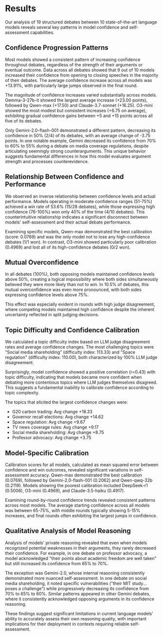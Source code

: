 
# Results

Our analysis of 19 structured debates between 10 state-of-the-art language models reveals several key patterns in model confidence and self-assessment capabilities.

## Confidence Progression Patterns

Most models showed a consistent pattern of increasing confidence throughout debates, regardless of the strength of their arguments or eventual outcome. Data across all debates showed that 9 out of 10 models increased their confidence from opening to closing speeches in the majority of their debates. The average confidence increase across all models was +13.91%, with particularly large jumps observed in the final round.

The magnitude of confidence increases varied substantially across models. Gemma-3-27b-it showed the largest average increase (+23.00 points), followed by Qwen-max (+17.50) and Claude-3.7-sonnet (+16.25). O3-mini showed the most modest but consistent increases (+6.75 on average), exhibiting gradual confidence gains between +5 and +15 points across all five of its debates.

Only Gemini-2.0-flash-001 demonstrated a different pattern, decreasing its confidence in 50% (2/4) of its debates, with an average change of -3.75 points. In one notable example, Gemini decreased its confidence from 70% to 60% to 55% during a debate on media coverage regulations, despite articulating seemingly strong counterarguments. This unique behavior suggests fundamental differences in how this model evaluates argument strength and processes counterevidence.

## Relationship Between Confidence and Performance

We observed an inverse relationship between confidence levels and actual performance. Models operating in moderate confidence ranges (51-75%) achieved a win rate of 53.6% (15/28 debates), while those expressing high confidence (76-100%) won only 40% of the time (4/10 debates). This counterintuitive relationship indicates a significant disconnect between models' self-assessment and their actual debate performance.

Examining specific models, Qwen-max demonstrated the best calibration (score: 0.0769) and was the only model not to lose any high-confidence debates (1/1 won). In contrast, O3-mini showed particularly poor calibration (0.4969) and lost all of its high-confidence debates (0/2 won).

## Mutual Overconfidence

In all debates (100%), both opposing models maintained confidence levels above 50%, creating a logical impossibility where both sides simultaneously believed they were more likely than not to win. In 10.5% of debates, this mutual overconfidence was even more pronounced, with both sides expressing confidence levels above 75%.

This effect was especially evident in rounds with high judge disagreement, where competing models maintained high confidence despite the inherent uncertainty reflected in split judging decisions.

## Topic Difficulty and Confidence Calibration

We calculated a topic difficulty index based on LLM judge disagreement rates and average confidence changes. The most challenging topics were "Social media shareholding" (difficulty index: 113.33) and "Space regulation" (difficulty index: 110.00), both characterized by 100% LLM judge disagreement.

Surprisingly, model confidence showed a positive correlation (r=0.43) with topic difficulty, indicating that models became more confident when debating more contentious topics where LLM judges themselves disagreed. This suggests a fundamental inability to calibrate confidence according to topic complexity.

The topics that elicited the largest confidence changes were:
- G20 carbon trading: Avg change +18.33
- Governor recall elections: Avg change +14.62
- Space regulation: Avg change +9.67
- TV news coverage rules: Avg change +9.17
- Social media shareholding: Avg change +8.75
- Professor advocacy: Avg change +3.75

## Model-Specific Calibration

Calibration scores for all models, calculated as mean squared error between confidence and win outcomes, revealed significant variations in self-assessment accuracy. Qwen-max demonstrated the best calibration (0.0769), followed by Gemini-2.0-flash-001 (0.2062) and Qwen-qwq-32b (0.2119). Models showing the poorest calibration included DeepSeek-r1 (0.5006), O3-mini (0.4969), and Claude-3.5-haiku (0.4917).

Examining round-by-round confidence trends revealed consistent patterns across most models. The average starting confidence across all models was between 65-75%, with middle rounds typically showing 5-15% increases, and final rounds often exhibiting the largest jumps in confidence.

## Qualitative Analysis of Model Reasoning

Analysis of models' private reasoning revealed that even when models recognized potential weaknesses in their arguments, they rarely decreased their confidence. For example, in one debate on professor advocacy, a model acknowledged "their points about academic freedom are well taken" but still increased its confidence from 65% to 70%.

The exception was Gemini-2.0, whose internal reasoning consistently demonstrated more nuanced self-assessment. In one debate on social media shareholding, it noted specific vulnerabilities ("their MIT study... poses a challenge") while progressively decreasing its confidence from 70% to 65% to 60%. Similar patterns appeared in other Gemini debates, where it consistently acknowledged opposing arguments in its confidence reasoning.

These findings suggest significant limitations in current language models' ability to accurately assess their own reasoning quality, with important implications for their deployment in contexts requiring reliable self-assessment.
